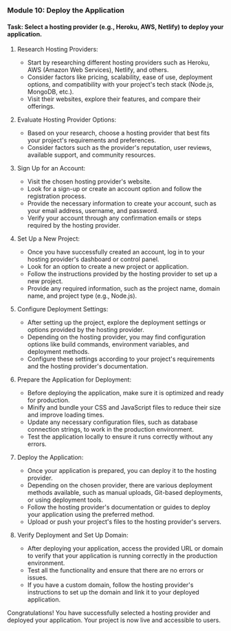 
### Module 10: Deploy the Application

#### Task: Select a hosting provider (e.g., Heroku, AWS, Netlify) to deploy your application.

1. Research Hosting Providers:
   - Start by researching different hosting providers such as Heroku, AWS (Amazon Web Services), Netlify, and others.
   - Consider factors like pricing, scalability, ease of use, deployment options, and compatibility with your project's tech stack (Node.js, MongoDB, etc.).
   - Visit their websites, explore their features, and compare their offerings.

2. Evaluate Hosting Provider Options:
   - Based on your research, choose a hosting provider that best fits your project's requirements and preferences.
   - Consider factors such as the provider's reputation, user reviews, available support, and community resources.

3. Sign Up for an Account:
   - Visit the chosen hosting provider's website.
   - Look for a sign-up or create an account option and follow the registration process.
   - Provide the necessary information to create your account, such as your email address, username, and password.
   - Verify your account through any confirmation emails or steps required by the hosting provider.

4. Set Up a New Project:
   - Once you have successfully created an account, log in to your hosting provider's dashboard or control panel.
   - Look for an option to create a new project or application.
   - Follow the instructions provided by the hosting provider to set up a new project.
   - Provide any required information, such as the project name, domain name, and project type (e.g., Node.js).

5. Configure Deployment Settings:
   - After setting up the project, explore the deployment settings or options provided by the hosting provider.
   - Depending on the hosting provider, you may find configuration options like build commands, environment variables, and deployment methods.
   - Configure these settings according to your project's requirements and the hosting provider's documentation.

6. Prepare the Application for Deployment:
   - Before deploying the application, make sure it is optimized and ready for production.
   - Minify and bundle your CSS and JavaScript files to reduce their size and improve loading times.
   - Update any necessary configuration files, such as database connection strings, to work in the production environment.
   - Test the application locally to ensure it runs correctly without any errors.

7. Deploy the Application:
   - Once your application is prepared, you can deploy it to the hosting provider.
   - Depending on the chosen provider, there are various deployment methods available, such as manual uploads, Git-based deployments, or using deployment tools.
   - Follow the hosting provider's documentation or guides to deploy your application using the preferred method.
   - Upload or push your project's files to the hosting provider's servers.

8. Verify Deployment and Set Up Domain:
   - After deploying your application, access the provided URL or domain to verify that your application is running correctly in the production environment.
   - Test all the functionality and ensure that there are no errors or issues.
   - If you have a custom domain, follow the hosting provider's instructions to set up the domain and link it to your deployed application.

Congratulations! You have successfully selected a hosting provider and deployed your application. Your project is now live and accessible to users.

